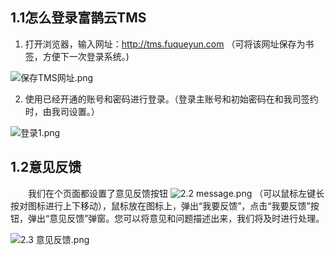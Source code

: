 ## 1.1怎么登录富鹊云TMS
1. 打开浏览器，输入网址：http://tms.fuqueyun.com （可将该网址保存为书签，方便下一次登录系统。)  

     
  ![保存TMS网址.png](https://i.loli.net/2019/05/07/5cd13af7c8104.png ':size=800x500')  
    

2. 使用已经开通的账号和密码进行登录。（登录主账号和初始密码在和我司签约时，由我司设置。）  
  
    
  ![登录1.png](https://i.loli.net/2019/05/07/5cd13af7c4c0d.png)
















## 1.2意见反馈
&emsp;&emsp;我们在个页面都设置了意见反馈按钮 
![2.2 message.png](https://i.loli.net/2019/01/13/5c3a1b83a2740.png ':size=30x30')
（可以鼠标左键长按对图标进行上下移动），鼠标放在图标上，弹出“我要反馈”，点击“我要反馈”按钮，弹出“意见反馈”弹窗。您可以将意见和问题描述出来，我们将及时进行处理。

![2.3 意见反馈.png](https://i.loli.net/2019/01/13/5c3a1b8433fae.png ':size=300x300')


